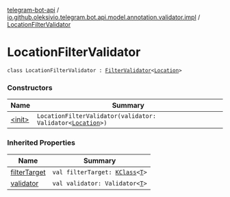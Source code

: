 [telegram-bot-api](../../index.md) / [io.github.oleksivio.telegram.bot.api.model.annotation.validator.impl](../index.md) / [LocationFilterValidator](./index.md)

# LocationFilterValidator

`class LocationFilterValidator : `[`FilterValidator`](../../io.github.oleksivio.telegram.bot.api.model.annotation.validator/-filter-validator/index.md)`<`[`Location`](../../io.github.oleksivio.telegram.bot.api.model.objects.std/-location/index.md)`>`

### Constructors

| Name | Summary |
|---|---|
| [&lt;init&gt;](-init-.md) | `LocationFilterValidator(validator: Validator<`[`Location`](../../io.github.oleksivio.telegram.bot.api.model.objects.std/-location/index.md)`>)` |

### Inherited Properties

| Name | Summary |
|---|---|
| [filterTarget](../../io.github.oleksivio.telegram.bot.api.model.annotation.validator/-filter-validator/filter-target.md) | `val filterTarget: `[`KClass`](https://kotlinlang.org/api/latest/jvm/stdlib/kotlin.reflect/-k-class/index.html)`<`[`T`](../../io.github.oleksivio.telegram.bot.api.model.annotation.validator/-filter-validator/index.md#T)`>` |
| [validator](../../io.github.oleksivio.telegram.bot.api.model.annotation.validator/-filter-validator/validator.md) | `val validator: Validator<`[`T`](../../io.github.oleksivio.telegram.bot.api.model.annotation.validator/-filter-validator/index.md#T)`>` |
